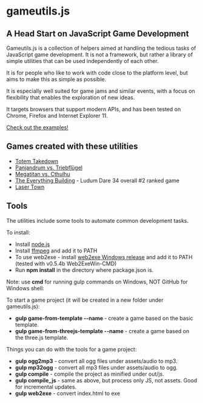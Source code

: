gameutils.js
============

## A Head Start on JavaScript Game Development

Gameutils.js is a collection of helpers aimed at handling the tedious tasks of JavaScript game development.
It is not a framework, but rather a library of simple utilities that can be used independently of each other.

It is for people who like to work with code close to the platform level, but aims to make this as simple as possible.

It is especially well suited for game jams and similar events, with a focus on flexibility that enables the exploration
of new ideas.

It targets browsers that support modern APIs, and has been tested on Chrome, Firefox and Internet Explorer 11.

[Check out the examples!](http://oletus.github.io/gameutils.js/)

## Games created with these utilities

* [Totem Takedown](http://oletus.github.io/totemteardown/)
* [Panjandrum vs. Triebflügel](http://oletus.github.io/codename-x/)
* [Megatitan vs. Cthulhu](http://oletus.github.io/megatitan/)
* [The Everything Building](http://oletus.github.io/elevator/) - Ludum Dare 34 overall #2 ranked game
* [Laser Town](http://oletus.github.io/lasertown/)

## Tools

The utilities include some tools to automate common development tasks.

To install:

* Install [node.js](https://nodejs.org/en/)
* Install [ffmpeg](https://www.ffmpeg.org/) and add it to PATH
* To use web2exe - install [web2exe Windows release](https://github.com/jyapayne/Web2Executable) and add it to PATH (tested with v0.5.4b Web2ExeWin-CMD)
* Run **npm install** in the directory where package.json is.

Note: use **cmd** for running gulp commands on Windows, NOT GitHub for Windows shell:

To start a game project (it will be created in a new folder under gameutils.js):

* **gulp game-from-template --name <game name>** - create a game based on the basic template.
* **gulp game-from-threejs-template --name <game name>** - create a game based on the three.js template.

Things you can do with the tools for a game project:

* **gulp ogg2mp3** - convert all ogg files under assets/audio to mp3.
* **gulp mp32ogg** - convert all mp3 files under assets/audio to ogg.
* **gulp compile** - compile the project as minified under out/js.
* **gulp compile_js** - same as above, but process only JS, not assets. Good for incremental updates.
* **gulp web2exe** - convert index.html to exe